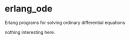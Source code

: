 erlang_ode
==========

Erlang programs for solving ordinary differential equations

nothing interesting here. 
